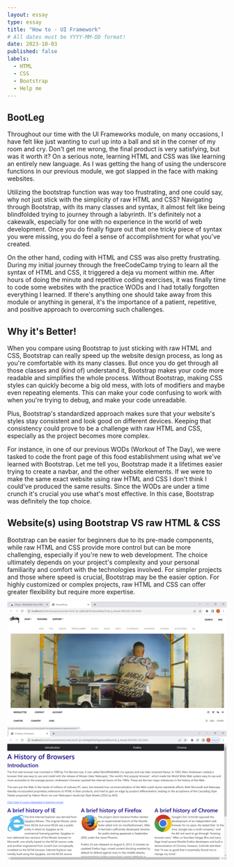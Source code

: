 ```yaml
---
layout: essay
type: essay
title: "How to - UI Framework"
# All dates must be YYYY-MM-DD format!
date: 2023-10-03
published: false
labels:
  - HTML
  - CSS
  - Bootstrap
  - Help me
---
```



## BootLeg

Throughout our time with the UI Frameworks module, on many occasions, I have felt like just wanting to curl up into a ball and sit in the corner of my room and cry. Don't get me wrong, the final product is very satisfying, but was it worth it? On a serious note, learning HTML and CSS was like learning an entirely new language. As I was getting the hang of using the underscore functions in our previous module, we got slapped in the face with making websites.

Utilizing the bootstrap function was way too frustrating, and one could say, why not just stick with the simplicity of raw HTML and CSS? Navigating through Bootstrap, with its many classes and syntax, it almost felt like being blindfolded trying to journey through a labyrinth. It's definitely not a cakewalk, especially for one with no experience in the world of web development. Once you do finally figure out that one tricky piece of syntax you were missing, you do feel a sense of accomplishment for what you've created.

On the other hand, coding with HTML and CSS was also pretty frustrating. During my initial journey through the freeCodeCamp trying to learn all the syntax of HTML and CSS, it triggered a deja vu moment within me. After hours of doing the minute and repetitive coding exercises, it was finally time to code some websites with the practice WODs and I had totally forgotten everything I learned. If there's anything one should take away from this module or anything in general, it's the importance of a patient, repetitive, and positive approach to overcoming such challenges.

## Why it's Better!

When you compare using Bootstrap to just sticking with raw HTML and CSS, Bootstrap can really speed up the website design process, as long as you're comfortable with its many classes. But once you do get through all those classes and (kind of) understand it, Bootstrap makes your code more readable and simplifies the whole process. Without Bootstrap, making CSS styles can quickly become a big old mess, with lots of modifiers and maybe even repeating elements. This can make your code confusing to work with when you're trying to debug, and make your code unreadable. 

Plus, Bootstrap's standardized approach makes sure that your website's styles stay consistent and look good on different devices. Keeping that consistency could prove to be a challenge with raw HTML and CSS, especially as the project becomes more complex.

For instance, in one of our previous WODs (Workout of The Day), we were tasked to code the front page of this food establishment using what we've learned with Bootstrap. Let me tell you, Bootstrap made it a lifetimes easier trying to create a navbar, and the other website elements. If we were to make the same exact website using raw HTML and CSS I don't think I could've produced the same results. Since the WODs are under a time crunch it's crucial you use what's most effective. In this case, Bootstrap was definitely the top choice.

## Website(s) using Bootstrap VS raw HTML & CSS

Bootstrap can be easier for beginners due to its pre-made components, while raw HTML and CSS provide more control but can be more challenging, especially if you're new to web development. The choice ultimately depends on your project's complexity and your personal familiarity and comfort with the technologies involved. For simpler projects and those where speed is crucial, Bootstrap may be the easier option. For highly customized or complex projects, raw HTML and CSS can offer greater flexibility but require more expertise.

<div class="text-center p-4">
  <img src="../img/StussyRepKinda.png" class="img-thumbnail" >
  <img src="../img/htmlcssexample.png" class="img-thumbnail" >
</div>
